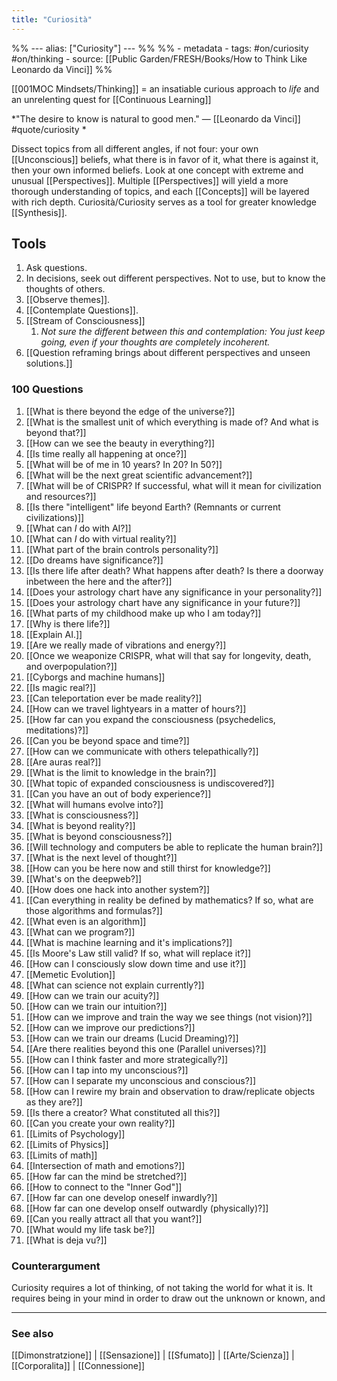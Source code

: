 ```yaml
---
title: "Curiosità"
---
```

%% ---
alias: ["Curiosity"]
--- %%
%% - metadata
	- tags: #on/curiosity #on/thinking
	- source: [[Public Garden/FRESH/Books/How to Think Like Leonardo da Vinci]]
%%

[[001MOC Mindsets/Thinking]]
= an insatiable curious approach to _life_ and an unrelenting quest for [[Continuous Learning]]

*"The desire to know is natural to good men." — [[Leonardo da Vinci]] #quote/curiosity *

Dissect topics from all different angles, if not four: your own [[Unconscious]] beliefs, what there is in favor of it, what there is against it, then your own informed beliefs. Look at one concept with extreme and unusual [[Perspectives]]. Multiple [[Perspectives]] will yield a more thorough understanding of topics, and each [[Concepts]] will be layered with rich depth. Curiosità/Curiosity serves as a tool for greater knowledge [[Synthesis]]. 

## Tools
1. Ask questions. 
2. In decisions, seek out different perspectives. Not to use, but to know the thoughts of others. 
3. [[Observe themes]].
4. [[Contemplate Questions]].
5. [[Stream of Consciousness]]
	1. *Not sure the different between this and contemplation: You just keep going, even if your thoughts are completely incoherent.*
6. [[Question reframing brings about different perspectives and unseen solutions.]]

### 100 Questions
1. [[What is there beyond the edge of the universe?]]
2. [[What is the smallest unit of which everything is made of? And what is beyond that?]]
3. [[How can we see the beauty in everything?]]
4. [[Is time really all happening at once?]]
5. [[What will be of me in 10 years? In 20? In 50?]]
6. [[What will be the next great scientific advancement?]]
7. [[What will be of CRISPR? If successful, what will it mean for civilization and resources?]]
8. [[Is there "intelligent" life beyond Earth? (Remnants or current civilizations)]]
9. [[What can *I* do with AI?]]
10. [[What can *I* do with virtual reality?]]
11. [[What part of the brain controls personality?]]
12. [[Do dreams have significance?]]
13. [[Is there life after death? What happens after death? Is there a doorway inbetween the here and the after?]]
14. [[Does your astrology chart have any significance in your personality?]]
15. [[Does your astrology chart have any significance in your future?]]
16. [[What parts of my childhood make up who I am today?]]
17. [[Why is there life?]]
18. [[Explain AI.]]
19. [[Are we really made of vibrations and energy?]]
20. [[Once we weaponize CRISPR, what will that say for longevity, death, and overpopulation?]]
21. [[Cyborgs and machine humans]]
22. [[Is magic real?]]
23. [[Can teleportation ever be made reality?]]
24. [[How can we travel lightyears in a matter of hours?]]
25. [[How far can you expand the consciousness (psychedelics, meditations)?]]
26. [[Can you be beyond space and time?]]
27. [[How can we communicate with others telepathically?]]
28. [[Are auras real?]]
29. [[What is the limit to knowledge in the brain?]]
30. [[What topic of expanded consciousness is undiscovered?]]
31. [[Can you have an out of body experience?]]
32. [[What will humans evolve into?]]
33. [[What is consciousness?]]
34. [[What is beyond reality?]]
35. [[What is beyond consciousness?]]
36. [[Will technology and computers be able to replicate the human brain?]]
37. [[What is the next level of thought?]]
38. [[How can you be here now and still thirst for knowledge?]]
39. [[What's on the deepweb?]]
40. [[How does one hack into another system?]]
41. [[Can everything in reality be defined by mathematics? If so, what are those algorithms and formulas?]]
42. [[What even is an algorithm]]
43. [[What can we program?]]
44.  [[What is machine learning and it's implications?]]
45.  [[Is Moore's Law still valid? If so, what will replace it?]]
46.  [[How can I consciously slow down time and use it?]]
47.  [[Memetic Evolution]]
48.  [[What can science not explain currently?]]
49.  [[How can we train our acuity?]]
50.  [[How can we train our intuition?]]
51.  [[How can we improve and train the way we see things (not vision)?]]
52.  [[How can we improve our predictions?]]
53.  [[How can we train our dreams (Lucid Dreaming)?]]
54.  [[Are there realities beyond this one (Parallel universes)?]]
55.  [[How can I think faster and more strategically?]]
56.  [[How can I tap into my unconscious?]]
57.  [[How can I separate my unconscious and conscious?]]
58.  [[How can I rewire my brain and observation to draw/replicate objects as they are?]]
59.  [[Is there a creator? What constituted all this?]]
60.  [[Can you create your own reality?]]
61.  [[Limits of Psychology]]
62.  [[Limits of Physics]]
63.  [[Limits of math]]
64.  [[Intersection of math and emotions?]]
65.  [[How far can the mind be stretched?]]
66.  [[How to connect to the "Inner God"]]
67.  [[How far can one develop oneself inwardly?]]
68.  [[How far can one develop onself outwardly (physically)?]]
69.  [[Can you really attract all that you want?]]
70.  [[What would my life task be?]]
71.  [[What is deja vu?]]

### Counterargument
Curiosity requires a lot of thinking, of not taking the world for what it is. It requires being in your mind in order to draw out the unknown or known, and 

-------------
### See also
[[Dimonstratzione]] | [[Sensazione]] | [[Sfumato]] | [[Arte/Scienza]] | [[Corporalita]] | [[Connessione]]
